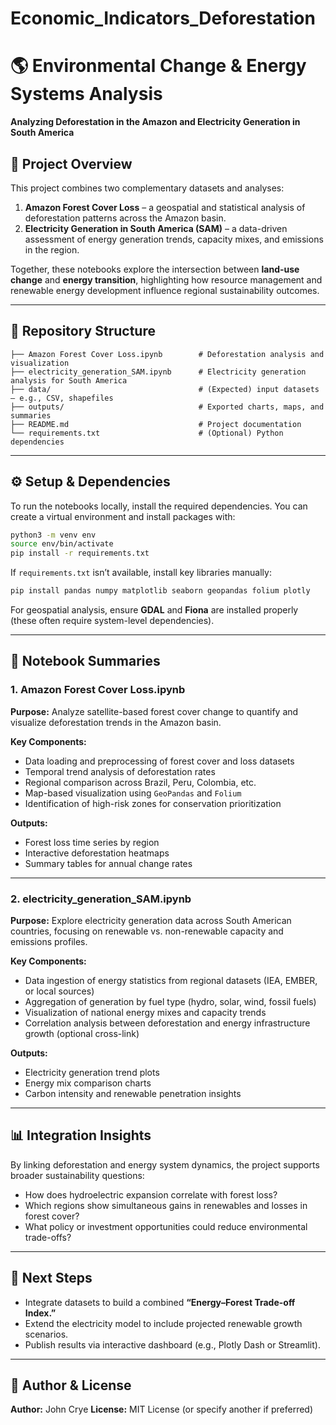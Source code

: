 # Economic_Indicators_Deforestation

# 🌎 Environmental Change & Energy Systems Analysis

**Analyzing Deforestation in the Amazon and Electricity Generation in South America**

## 📘 Project Overview

This project combines two complementary datasets and analyses:

1. **Amazon Forest Cover Loss** – a geospatial and statistical analysis of deforestation patterns across the Amazon basin.
2. **Electricity Generation in South America (SAM)** – a data-driven assessment of energy generation trends, capacity mixes, and emissions in the region.

Together, these notebooks explore the intersection between **land-use change** and **energy transition**, highlighting how resource management and renewable energy development influence regional sustainability outcomes.

---

## 📂 Repository Structure

```
├── Amazon Forest Cover Loss.ipynb        # Deforestation analysis and visualization
├── electricity_generation_SAM.ipynb      # Electricity generation analysis for South America
├── data/                                 # (Expected) input datasets – e.g., CSV, shapefiles
├── outputs/                              # Exported charts, maps, and summaries
├── README.md                             # Project documentation
└── requirements.txt                      # (Optional) Python dependencies
```

---

## ⚙️ Setup & Dependencies

To run the notebooks locally, install the required dependencies.
You can create a virtual environment and install packages with:

```bash
python3 -m venv env
source env/bin/activate
pip install -r requirements.txt
```

If `requirements.txt` isn’t available, install key libraries manually:

```bash
pip install pandas numpy matplotlib seaborn geopandas folium plotly
```

For geospatial analysis, ensure **GDAL** and **Fiona** are installed properly (these often require system-level dependencies).

---

## 🧭 Notebook Summaries

### 1. Amazon Forest Cover Loss.ipynb

**Purpose:**
Analyze satellite-based forest cover change to quantify and visualize deforestation trends in the Amazon basin.

**Key Components:**

* Data loading and preprocessing of forest cover and loss datasets
* Temporal trend analysis of deforestation rates
* Regional comparison across Brazil, Peru, Colombia, etc.
* Map-based visualization using `GeoPandas` and `Folium`
* Identification of high-risk zones for conservation prioritization

**Outputs:**

* Forest loss time series by region
* Interactive deforestation heatmaps
* Summary tables for annual change rates

---

### 2. electricity_generation_SAM.ipynb

**Purpose:**
Explore electricity generation data across South American countries, focusing on renewable vs. non-renewable capacity and emissions profiles.

**Key Components:**

* Data ingestion of energy statistics from regional datasets (IEA, EMBER, or local sources)
* Aggregation of generation by fuel type (hydro, solar, wind, fossil fuels)
* Visualization of national energy mixes and capacity trends
* Correlation analysis between deforestation and energy infrastructure growth (optional cross-link)

**Outputs:**

* Electricity generation trend plots
* Energy mix comparison charts
* Carbon intensity and renewable penetration insights

---

## 📊 Integration Insights

By linking deforestation and energy system dynamics, the project supports broader sustainability questions:

* How does hydroelectric expansion correlate with forest loss?
* Which regions show simultaneous gains in renewables and losses in forest cover?
* What policy or investment opportunities could reduce environmental trade-offs?

---

## 🧩 Next Steps

* Integrate datasets to build a combined **“Energy–Forest Trade-off Index.”**
* Extend the electricity model to include projected renewable growth scenarios.
* Publish results via interactive dashboard (e.g., Plotly Dash or Streamlit).

---

## 🧠 Author & License

**Author:** John Crye
**License:** MIT License (or specify another if preferred)
